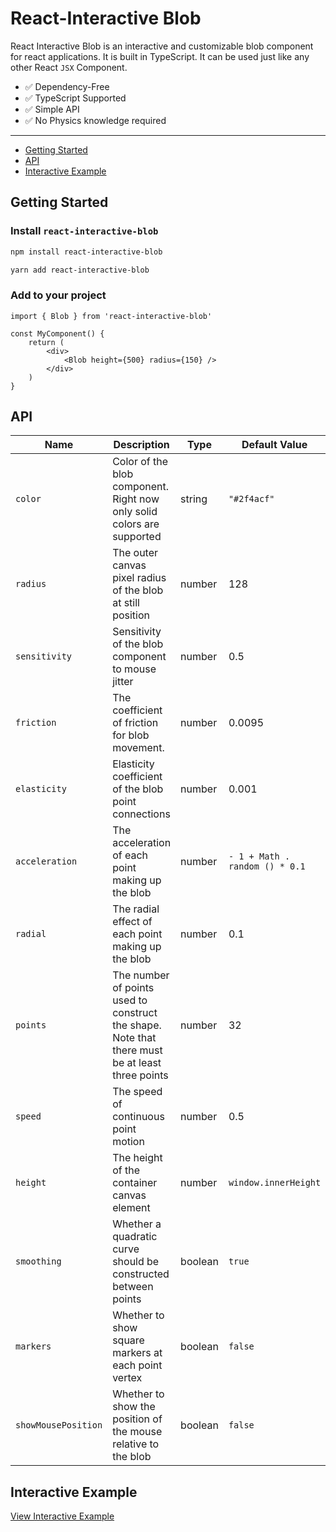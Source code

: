 # React-Interactive Blob

React Interactive Blob is an interactive and customizable blob component for react applications. It is built in TypeScript. It can be used just like any other React `JSX` Component.

- ✅ Dependency-Free
- ✅ TypeScript Supported
- ✅ Simple API
- ✅ No Physics knowledge required

---

- [Getting Started](#getting-started)
- [API](#API)
- [Interactive Example](#interactive-example)

## Getting Started

### Install `react-interactive-blob`

```bash
npm install react-interactive-blob
```

```bash
yarn add react-interactive-blob
```

### Add to your project

```tsx
import { Blob } from 'react-interactive-blob'

const MyComponent() {
    return (
        <div>
            <Blob height={500} radius={150} />
        </div>
    )
}
```

## API

| Name | Description | Type | Default Value |
| --- | --- | --- | --- |
| `color` | Color of the blob component. Right now only solid colors are supported | string | `"#2f4acf"` |
| `radius` | The outer canvas pixel radius of the blob at still position | number | 128 |
| `sensitivity` | Sensitivity of the blob component to mouse jitter | number | 0.5 |
| `friction` | The coefficient of friction for blob movement. | number | 0.0095 |
| `elasticity` | Elasticity coefficient of the blob point connections | number | 0.001 |
| `acceleration` | The acceleration of each point making up the blob | number | `- 1 + Math . random () * 0.1` |
| `radial` | The radial effect of each point making up the blob | number | 0.1 |
| `points` | The number of points used to construct the shape. Note that there must be at least three points | number | 32 |
| `speed` | The speed of continuous point motion | number | 0.5 |
| `height` | The height of the container canvas element | number | `window.innerHeight ` |
| `smoothing` | Whether a quadratic curve should be constructed between points | boolean | `true` |
| `markers` | Whether to show square markers at each point vertex | boolean | `false` |
| `showMousePosition` | Whether to show the position of the mouse relative to the blob | boolean | `false` |

## Interactive Example

[View Interactive Example]()
